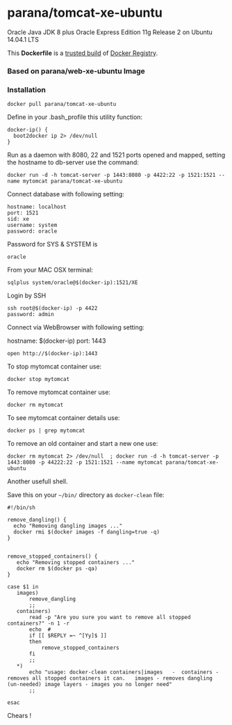 parana/tomcat-xe-ubuntu
====================

Oracle Java JDK 8 plus Oracle Express Edition 11g Release 2 on Ubuntu 14.04.1 LTS

This **Dockerfile** is a [trusted build](https://registry.hub.docker.com/u/parana/tomcat-xe-ubuntu/) of [Docker Registry](https://registry.hub.docker.com/).

### Based on parana/web-xe-ubuntu Image

### Installation

```
docker pull parana/tomcat-xe-ubuntu
```

Define in your .bash_profile this utility function:

```
docker-ip() { 
  boot2docker ip 2> /dev/null 
} 
```

Run as a daemon with 8080, 22 and 1521 ports opened and mapped, setting the hostname to db-server use the command:

```
docker run -d -h tomcat-server -p 1443:8080 -p 4422:22 -p 1521:1521 --name mytomcat parana/tomcat-xe-ubuntu
```

Connect database with following setting:

```
hostname: localhost
port: 1521
sid: xe
username: system
password: oracle
```

Password for SYS & SYSTEM is

```
oracle
```
From your MAC OSX terminal:

```
sqlplus system/oracle@$(docker-ip):1521/XE
```

Login by SSH 

```
ssh root@$(docker-ip) -p 4422
password: admin
```

Connect via WebBrowser with following setting:

hostname: $(docker-ip)
port: 1443

```
open http://$(docker-ip):1443
```

To stop mytomcat container use:

```
docker stop mytomcat
```

To remove mytomcat container use:

```
docker rm mytomcat
```

To see mytomcat container details use:

```
docker ps | grep mytomcat 
```

To remove an old container and start a new one use:

```
docker rm mytomcat 2> /dev/null  ; docker run -d -h tomcat-server -p 1443:8080 -p 44222:22 -p 1521:1521 --name mytomcat parana/tomcat-xe-ubuntu 
```

Another usefull shell. 

Save this on your `~/bin/` directory as `docker-clean` file:

```
#!/bin/sh                                                                                                                                                                            

remove_dangling() {
  echo "Removing dangling images ..."
  docker rmi $(docker images -f dangling=true -q)
}


remove_stopped_containers() {
   echo "Removing stopped containers ..."
   docker rm $(docker ps -qa)
}

case $1 in
   images)
       remove_dangling
       ;;
   containers)
       read -p "Are you sure you want to remove all stopped containers?" -n 1 -r
       echo  #
       if [[ $REPLY =~ ^[Yy]$ ]]
       then
           remove_stopped_containers
       fi
       ;;
   *)
       echo "usage: docker-clean containers|images   -  containers - removes all stopped containers it can.   images - removes dangling (un-needed) image layers - images you no longer need"
       ;;

esac

```

Chears !
